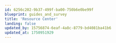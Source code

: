 ```yaml
---
id: 6256c202-9b37-499f-ba00-750b6e0be99f
blueprint: guides_and_survey
title: 'Resource Center'
landing: false
updated_by: 15756874-6eaf-4a8c-8779-bd4081ba41b6
updated_at: 1750951929
---
```

